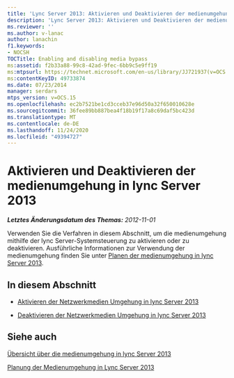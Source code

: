 ```yaml
---
title: 'Lync Server 2013: Aktivieren und Deaktivieren der medienumgehung'
description: 'Lync Server 2013: Aktivieren und Deaktivieren der medienumgehung.'
ms.reviewer: ''
ms.author: v-lanac
author: lanachin
f1.keywords:
- NOCSH
TOCTitle: Enabling and disabling media bypass
ms:assetid: f2b33a88-99c8-42ad-9fec-6bb9c5e9ff19
ms:mtpsurl: https://technet.microsoft.com/en-us/library/JJ721937(v=OCS.15)
ms:contentKeyID: 49733874
ms.date: 07/23/2014
manager: serdars
mtps_version: v=OCS.15
ms.openlocfilehash: ec2b7521be1cd3cceb37e96d50a32f650010628e
ms.sourcegitcommit: 36fee89bb887bea4f18b19f17a8c69daf5bc423d
ms.translationtype: MT
ms.contentlocale: de-DE
ms.lasthandoff: 11/24/2020
ms.locfileid: "49394727"
---
```

# <a name="enabling-and-disabling-media-bypass-in-lync-server-2013"></a>Aktivieren und Deaktivieren der medienumgehung in lync Server 2013

<div data-xmlns="http://www.w3.org/1999/xhtml">

<div class="topic" data-xmlns="http://www.w3.org/1999/xhtml" data-msxsl="urn:schemas-microsoft-com:xslt" data-cs="https://msdn.microsoft.com/">

<div data-asp="https://msdn2.microsoft.com/asp">



</div>

<div id="mainSection">

<div id="mainBody">

<span> </span>

_**Letztes Änderungsdatum des Themas:** 2012-11-01_

Verwenden Sie die Verfahren in diesem Abschnitt, um die medienumgehung mithilfe der lync Server-Systemsteuerung zu aktivieren oder zu deaktivieren. Ausführliche Informationen zur Verwendung der medienumgehung finden Sie unter [Planen der medienumgehung in lync Server 2013](lync-server-2013-planning-for-media-bypass.md).

<div>

## <a name="in-this-section"></a>In diesem Abschnitt

  - [Aktivieren der Netzwerkmedien Umgehung in lync Server 2013](lync-server-2013-enabling-network-media-bypass.md)

  - [Deaktivieren der Netzwerkmedien Umgehung in lync Server 2013](lync-server-2013-disabling-network-media-bypass.md)

</div>

<div>

## <a name="see-also"></a>Siehe auch


[Übersicht über die medienumgehung in lync Server 2013](lync-server-2013-overview-of-media-bypass.md)  


[Planung der Medienumgehung in Lync Server 2013](lync-server-2013-planning-for-media-bypass.md)  
  

</div>

</div>

<span> </span>

</div>

</div>

</div>

